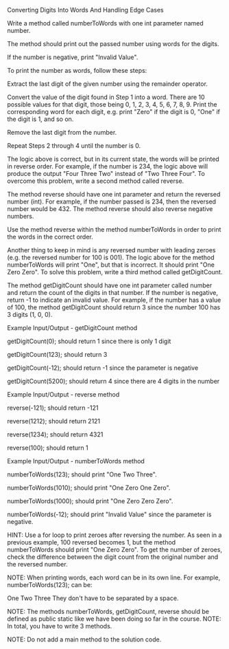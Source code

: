 Converting Digits Into Words And Handling Edge Cases

Write a method called numberToWords with one int parameter named number.

The method should print out the passed number using words for the digits.

If the number is negative, print "Invalid Value".

To print the number as words, follow these steps:

Extract the last digit of the given number using the remainder operator.

Convert the value of the digit found in Step 1 into a word. There are 10 possible values for that digit, those being 0, 1, 2, 3, 4, 5, 6, 7, 8, 9. Print the corresponding word for each digit, e.g. print "Zero" if the digit is 0, "One" if the digit is 1, and so on.

Remove the last digit from the number.

Repeat Steps 2 through 4 until the number is 0.

The logic above is correct, but in its current state, the words will be printed in reverse order. For example, if the number is 234, the logic above will produce the output "Four Three Two" instead of "Two Three Four". To overcome this problem, write a second method called reverse.

The method reverse should have one int parameter and return the reversed number (int). For example, if the number passed is 234, then the reversed number would be 432. The method  reverse should also reverse negative numbers.

Use the method reverse within the method numberToWords in order to print the words in the correct order.

Another thing to keep in mind is any reversed number with leading zeroes (e.g. the reversed number for 100 is 001). The logic above for the method numberToWords will print "One", but that is incorrect. It should print "One Zero Zero". To solve this problem, write a third method called getDigitCount.

The method getDigitCount should have one int parameter called number and return the count of the digits in that number. If the number is negative, return -1 to indicate an invalid value.
For example, if the number has a value of 100, the method getDigitCount should return 3 since the number 100 has 3 digits (1, 0, 0).

Example Input/Output - getDigitCount method

getDigitCount(0); should return 1 since there is only 1 digit

getDigitCount(123); should return 3

getDigitCount(-12); should return -1 since the parameter is negative

getDigitCount(5200); should return 4 since there are 4 digits in the number

Example Input/Output - reverse method

reverse(-121); should  return -121

reverse(1212); should return  2121

reverse(1234); should return 4321

reverse(100); should return 1

Example Input/Output - numberToWords method

numberToWords(123); should print "One Two Three".

numberToWords(1010); should print "One Zero One Zero".

numberToWords(1000); should print "One Zero Zero Zero".

numberToWords(-12); should print "Invalid Value" since the parameter is negative.



HINT: Use a for loop to print zeroes after reversing the number. As seen in a previous example, 100 reversed becomes 1, but the method numberToWords should print "One Zero Zero". To get the number of zeroes, check the difference between the digit count from the original number and the reversed number.

NOTE: When printing words, each word can be in its own line. For example, numberToWords(123); can be:

One
Two
Three
They don't have to be separated by a space.

NOTE: The methods numberToWords, getDigitCount, reverse should be defined as public static like we have been doing so far in the course.
NOTE: In total, you have to write 3 methods.

NOTE: Do not add a main method to the solution code.

